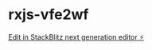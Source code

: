 # rxjs-vfe2wf

[Edit in StackBlitz next generation editor ⚡️](https://stackblitz.com/~/github.com/figoinvia2001/rxjs-vfe2wf)